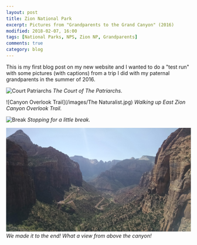 ```yaml
---
layout: post
title: Zion National Park
excerpt: Pictures from "Grandparents to the Grand Canyon" (2016)
modified: 2018-02-07, 16:00
tags: [National Parks, NPS, Zion NP, Grandparents]
comments: true
category: blog
---
```


This is my first blog post on my new website and I wanted to do a "test run" with some pictures (with captions) from a trip I did with my paternal grandparents in the summer of 2016.

![Court Patriarchs](/images/IMG_20160801_130145253.jpg)
*The Court of The Patriarchs.*

![Canyon Overlook Trail](/images/The Naturalist.jpg)
*Walking up East Zion Canyon Overlook Trail.*

![Break](/images/IMG_20160801_164322930.jpg)
*Stopping for a little break.*

![Canyon Overlook](/images/IMG_20160801_162842445.jpg)
*We made it to the end! What a view from above the canyon!*
